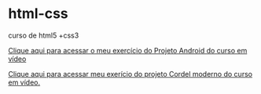 # html-css
curso de html5 +css3

<a href="https://magno-araujo.github.io/projeto-android/index.html" target="_blank">Clique aqui para acessar o meu exercício do Projeto Android do curso em vídeo</a>

<a href="https://magno-araujo.github.io/html-css/exercicios/MODULO%203/D012/index.html" target="_blank" >Clique aqui para acessar meu exerício do projeto Cordel moderno do curso em vídeo.</a>